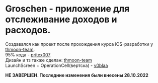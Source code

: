 # Groschen - приложение для отслеживание доходов и расходов.
Создавался как проект после прохождения курса iOS-разработки у [thmoon-team](https://github.com/thmoon-team).  
95% кода - [pritex007](https://github.com/Pritex007)  
Дизайн и тз также сделан: [thmoon-team](https://github.com/thmoon-team)  
LaunchScreen + OperationCell(вертска) - [v0blaa](https://github.com/v0blaa)  

**НЕ ЗАВЕРШЕН. Последние изменения были внесены 28.10.2022**
